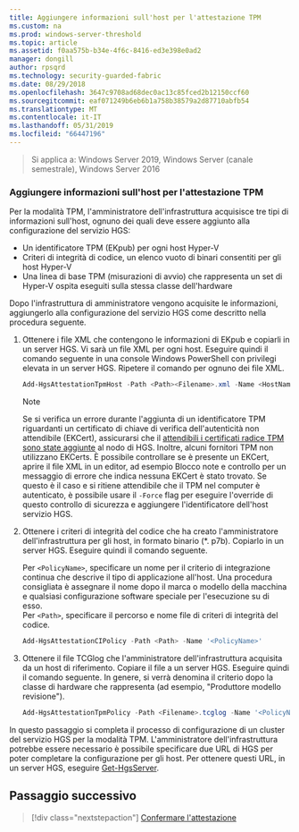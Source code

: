 ```yaml
---
title: Aggiungere informazioni sull'host per l'attestazione TPM
ms.custom: na
ms.prod: windows-server-threshold
ms.topic: article
ms.assetid: f0aa575b-b34e-4f6c-8416-ed3e398e0ad2
manager: dongill
author: rpsqrd
ms.technology: security-guarded-fabric
ms.date: 08/29/2018
ms.openlocfilehash: 3647c9708ad68dec0ac13c85fced2b12150ccf60
ms.sourcegitcommit: eaf071249b6eb6b1a758b38579a2d87710abfb54
ms.translationtype: MT
ms.contentlocale: it-IT
ms.lasthandoff: 05/31/2019
ms.locfileid: "66447196"
---
```

>Si applica a: Windows Server 2019, Windows Server (canale semestrale), Windows Server 2016

### <a name="add-host-information-for-tpm-trusted-attestation"></a>Aggiungere informazioni sull'host per l'attestazione TPM

Per la modalità TPM, l'amministratore dell'infrastruttura acquisisce tre tipi di informazioni sull'host, ognuno dei quali deve essere aggiunto alla configurazione del servizio HGS:

- Un identificatore TPM (EKpub) per ogni host Hyper-V
- Criteri di integrità di codice, un elenco vuoto di binari consentiti per gli host Hyper-V
- Una linea di base TPM (misurazioni di avvio) che rappresenta un set di Hyper-V ospita eseguiti sulla stessa classe dell'hardware

Dopo l'infrastruttura di amministratore vengono acquisite le informazioni, aggiungerlo alla configurazione del servizio HGS come descritto nella procedura seguente.

1.  Ottenere i file XML che contengono le informazioni di EKpub e copiarli in un server HGS. Vi sarà un file XML per ogni host. Eseguire quindi il comando seguente in una console Windows PowerShell con privilegi elevata in un server HGS. Ripetere il comando per ognuno dei file XML.

    ```powershell
    Add-HgsAttestationTpmHost -Path <Path><Filename>.xml -Name <HostName>
    ```

    > [!NOTE]
    > Se si verifica un errore durante l'aggiunta di un identificatore TPM riguardanti un certificato di chiave di verifica dell'autenticità non attendibile (EKCert), assicurarsi che il [attendibili i certificati radice TPM sono state aggiunte](guarded-fabric-install-trusted-tpm-root-certificates.md) al nodo di HGS.
    > Inoltre, alcuni fornitori TPM non utilizzano EKCerts.
    > È possibile controllare se è presente un EKCert, aprire il file XML in un editor, ad esempio Blocco note e controllo per un messaggio di errore che indica nessuna EKCert è stato trovato.
    > Se questo è il caso e si ritiene attendibile che il TPM nel computer è autenticato, è possibile usare il `-Force` flag per eseguire l'override di questo controllo di sicurezza e aggiungere l'identificatore dell'host servizio HGS.

2. Ottenere i criteri di integrità del codice che ha creato l'amministratore dell'infrastruttura per gli host, in formato binario (*. p7b). Copiarlo in un server HGS. Eseguire quindi il comando seguente.

    Per `<PolicyName>`, specificare un nome per il criterio di integrazione continua che descrive il tipo di applicazione all'host. Una procedura consigliata è assegnare il nome dopo il marca o modello della macchina e qualsiasi configurazione software speciale per l'esecuzione su di esso.<br>Per `<Path>`, specificare il percorso e nome file di criteri di integrità del codice.

    ```powershell
    Add-HgsAttestationCIPolicy -Path <Path> -Name '<PolicyName>'
    ```

3. Ottenere il file TCGlog che l'amministratore dell'infrastruttura acquisita da un host di riferimento. Copiare il file a un server HGS. Eseguire quindi il comando seguente. In genere, si verrà denomina il criterio dopo la classe di hardware che rappresenta (ad esempio, "Produttore modello revisione").

    ```powershell
    Add-HgsAttestationTpmPolicy -Path <Filename>.tcglog -Name '<PolicyName>'
    ```

In questo passaggio si completa il processo di configurazione di un cluster del servizio HGS per la modalità TPM. L'amministratore dell'infrastruttura potrebbe essere necessario è possibile specificare due URL di HGS per poter completare la configurazione per gli host. Per ottenere questi URL, in un server HGS, eseguire [Get-HgsServer](https://docs.microsoft.com/powershell/module/hgsserver/get-hgsserver?view=win10-ps).

## <a name="next-step"></a>Passaggio successivo

> [!div class="nextstepaction"]
> [Confermare l'attestazione](guarded-fabric-confirm-hosts-can-attest-successfully.md)